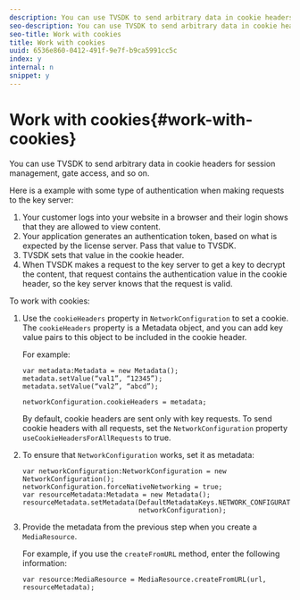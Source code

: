 ```yaml
---
description: You can use TVSDK to send arbitrary data in cookie headers for session management, gate access, and so on.
seo-description: You can use TVSDK to send arbitrary data in cookie headers for session management, gate access, and so on.
seo-title: Work with cookies
title: Work with cookies
uuid: 6536e860-0412-491f-9e7f-b9ca5991cc5c
index: y
internal: n
snippet: y
---
```


# Work with cookies{#work-with-cookies}

You can use TVSDK to send arbitrary data in cookie headers for session management, gate access, and so on.

Here is a example with some type of authentication when making requests to the key server:

1. Your customer logs into your website in a browser and their login shows that they are allowed to view content. 
1. Your application generates an authentication token, based on what is expected by the license server. Pass that value to TVSDK. 
1. TVSDK sets that value in the cookie header. 
1. When TVSDK makes a request to the key server to get a key to decrypt the content, that request contains the authentication value in the cookie header, so the key server knows that the request is valid.

To work with cookies: 

1. Use the `cookieHeaders` property in `NetworkConfiguration` to set a cookie. The `cookieHeaders` property is a Metadata object, and you can add key value pairs to this object to be included in the cookie header.

   For example:

   ```
   var metadata:Metadata = new Metadata(); 
   metadata.setValue(“val1”, “12345”); 
   metadata.setValue(“val2”, “abcd”); 
     
   networkConfiguration.cookieHeaders = metadata;
   ```

   By default, cookie headers are sent only with key requests. To send cookie headers with all requests, set the `NetworkConfiguration` property `useCookieHeadersForAllRequests` to true. 

1. To ensure that `NetworkConfiguration` works, set it as metadata:

   ```
   var networkConfiguration:NetworkConfiguration = new NetworkConfiguration(); 
   networkConfiguration.forceNativeNetworking = true; 
   var resourceMetadata:Metadata = new Metadata(); 
   resourceMetadata.setMetadata(DefaultMetadataKeys.NETWORK_CONFIGURATION_KEY,  
                                networkConfiguration);
   ```

1. Provide the metadata from the previous step when you create a `MediaResource`.

   For example, if you use the `createFromURL` method, enter the following information: 

   ```
   var resource:MediaResource = MediaResource.createFromURL(url, resourceMetadata);
   ```

